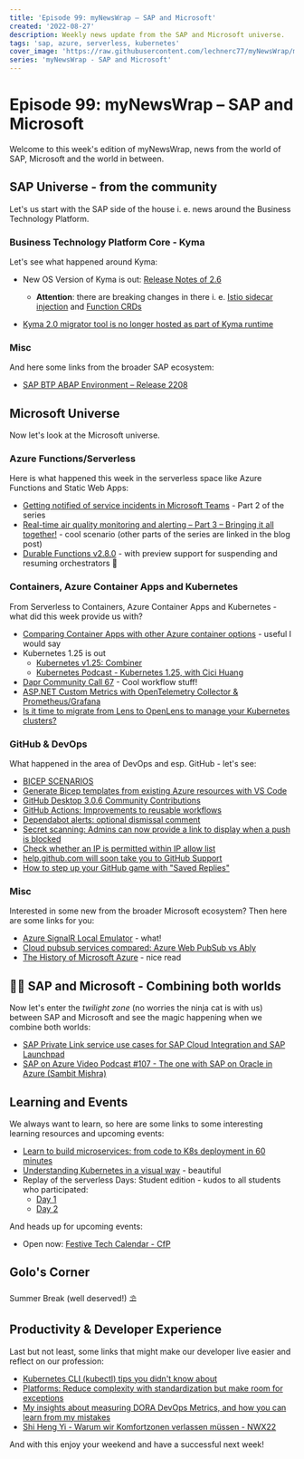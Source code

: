 ```yaml
---
title: 'Episode 99: myNewsWrap – SAP and Microsoft'
created: '2022-08-27'
description: Weekly news update from the SAP and Microsoft universe.
tags: 'sap, azure, serverless, kubernetes'
cover_image: 'https://raw.githubusercontent.com/lechnerc77/myNewsWrap/main/episodes/cover-images/episode099small.png'
series: 'myNewsWrap - SAP and Microsoft'
---
```


# Episode 99: myNewsWrap – SAP and Microsoft

Welcome to this week's edition of myNewsWrap, news from the world of SAP, Microsoft and the world in between.

## SAP Universe - from the community

Let's us start with the SAP side of the house i. e. news around the Business Technology Platform.

### Business Technology Platform Core - Kyma

Let's see what happened around Kyma:

* New OS Version of Kyma is out: [Release Notes of 2.6](https://kyma-project.io/blog/2022/8/25/release-notes-26/)
  
  * **Attention**: there are breaking changes in there i. e. [Istio sidecar injection](https://kyma-project.io/blog/2022/8/25/release-notes-26#service-mesh) and [Function CRDs](https://kyma-project.io/blog/2022/8/25/release-notes-26#serverless)

* [Kyma 2.0 migrator tool is no longer hosted as part of Kyma runtime](https://blogs.sap.com/2022/08/26/kyma-2.0-migrator-tool-is-no-longer-hosted-as-part-of-kyma-runtime/)

### Misc

And here some links from the broader SAP ecosystem:

* [SAP BTP ABAP Environment – Release 2208](https://blogs.sap.com/2022/08/23/sap-btp-abap-environment-release-2208/)

## Microsoft Universe

Now let's look at the Microsoft universe.

### Azure Functions/Serverless

Here is what happened this week in the serverless space like Azure Functions and Static Web Apps:

* [Getting notified of service incidents in Microsoft Teams](https://www.blimped.nl/getting-notified-of-service-incidents-in-microsoft-teams/) - Part 2 of the series
* [Real-time air quality monitoring and alerting – Part 3 – Bringing it all together!](https://blog.siliconvalve.com/2022/08/23/real-time-air-quality-monitoring-and-alerting-part-3-bringing-it-all-together/) - cool scenario (other parts of the series are linked in the blog post)
* [Durable Functions v2.8.0](https://github.com/Azure/azure-functions-durable-extension/releases/tag/v2.8.0) - with preview support for suspending and resuming orchestrators 🎉

### Containers, Azure Container Apps and Kubernetes

From Serverless to Containers, Azure Container Apps and Kubernetes - what did this week provide us with?

* [Comparing Container Apps with other Azure container options](https://docs.microsoft.com/azure/container-apps/compare-options) - useful I would say
* Kubernetes 1.25 is out
  * [Kubernetes v1.25: Combiner](https://kubernetes.io/blog/2022/08/23/kubernetes-v1-25-release/)
  * [Kubernetes Podcast - Kubernetes 1.25, with Cici Huang](https://kubernetespodcast.com/episode/187-kubernetes-1.25/)
* [Dapr Community Call 67](https://youtu.be/8Aj1WUzVvGs) - Cool workflow stuff!
* [ASP.NET Custom Metrics with OpenTelemetry Collector & Prometheus/Grafana](https://partlycloudy.blog/2022/08/22/asp-net-custom-metrics-with-opentelemetry-collector-prometheus-grafana/)
* [Is it time to migrate from Lens to OpenLens to manage your Kubernetes clusters?](https://blog.devgenius.io/is-it-time-to-migrate-from-lens-to-openlens-75496e5758d8)

### GitHub & DevOps

What happened in the area of DevOps and esp. GitHub - let's see:

* [BICEP SCENARIOS](https://gregorsuttie.com/2022/08/19/bicep-scenarios/)
* [Generate Bicep templates from existing Azure resources with VS Code](https://zimmergren.net/generate-bicep-templates-from-existing-azure-resources-vscode/)
* [GitHub Desktop 3.0.6 Community Contributions](https://github.blog/changelog/2022-08-24-github-desktop-3-0-6-community-contributions/)
* [GitHub Actions: Improvements to reusable workflows](https://github.blog/changelog/2022-08-22-github-actions-improvements-to-reusable-workflows-2/)
* [Dependabot alerts: optional dismissal comment](https://github.blog/changelog/2022-08-22-dependabot-alerts-optional-dismissal-comment-2/)
* [Secret scanning: Admins can now provide a link to display when a push is blocked](https://github.blog/changelog/2022-08-24-secret-scanning-admins-can-now-provide-a-link-to-display-when-a-push-is-blocked/)
* [Check whether an IP is permitted within IP allow list](https://github.blog/changelog/2022-08-24-check-whether-an-ip-is-permitted-within-ip-allow-list/)
* [help.github.com will soon take you to GitHub Support](https://github.blog/changelog/2022-08-22-help-github-com-will-soon-take-you-to-github-support/)
* [How to step up your GitHub game with "Saved Replies"](https://blog.ediri.io/how-to-step-up-your-github-game-with-saved-replies)

### Misc

Interested in some new from the broader Microsoft ecosystem? Then here are some links for you:

* [Azure SignalR Local Emulator](https://github.com/Azure/azure-signalr/blob/dev/docs/emulator.md) - what!
* [Cloud pubsub services compared: Azure Web PubSub vs Ably](https://youtu.be/sPgHwm3-yiM)
* [The History of Microsoft Azure](https://techcommunity.microsoft.com/t5/educator-developer-blog/the-history-of-microsoft-azure/ba-p/3574204) - nice read

## 🐱‍👤 SAP and Microsoft - Combining both worlds

Now let's enter the _twilight zone_ (no worries the ninja cat is with us) between SAP and Microsoft and see the magic happening when we combine both worlds:

* [SAP Private Link service use cases for SAP Cloud Integration and SAP Launchpad](https://blogs.sap.com/2022/08/22/sap-private-link-service-use-cases-for-sap-cloud-integration-and-sap-launchpad/)
* [SAP on Azure Video Podcast #107 - The one with SAP on Oracle in Azure (Sambit Mishra)](https://youtu.be/Dkf0pJICpJI)

## Learning and Events

We always want to learn, so here are some links to some interesting learning resources and upcoming events:

* [Learn to build microservices: from code to K8s deployment in 60 minutes](https://youtu.be/unRRnOfxa0s)
* [Understanding Kubernetes in a visual way](https://twitter.com/aurelievache/status/1561639942148788224) - beautiful
* Replay of the serverless Days: Student edition - kudos to all students who participated:
  * [Day 1](https://youtu.be/ktTPSC4uEqw)
  * [Day 2](https://youtu.be/h1v2xfaEWc8)

And heads up for upcoming events:

* Open now: [Festive Tech Calendar - CfP](https://sessionize.com/festive-tech-calendar-2022/)

## Golo's Corner

Summer Break (well deserved!) ⛱

## Productivity & Developer Experience

Last but not least, some links that might make our developer live easier and reflect on our profession:

* [Kubernetes CLI (kubectl) tips you didn't know about](https://learncloudnative.com/blog/2022-05-10-kubectl-tips)
* [Platforms: Reduce complexity with standardization but make room for exceptions](https://www.getambassador.io/kubernetes-expert-interviews/reduce-complexity/)
* [My insights about measuring DORA DevOps Metrics, and how you can learn from my mistakes](https://samlearnsazure.blog/2022/08/23/my-insights-about-measuring-dora-devops-metrics-and-how-you-can-learn-from-my-mistakes/)
* [Shi Heng Yi - Warum wir Komfortzonen verlassen müssen - NWX22](https://youtu.be/3RVdzlETOAY)

And with this enjoy your weekend and have a successful next week!
